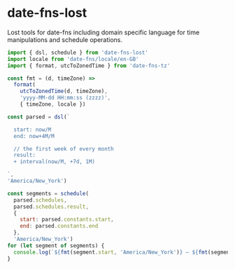 # date-fns-lost
Lost tools for date-fns including domain specific language for time manipulations and schedule operations.

```javascript
import { dsl, schedule } from 'date-fns-lost'
import locale from 'date-fns/locale/en-GB'
import { format, utcToZonedTime } from 'date-fns-tz'

const fmt = (d, timeZone) =>
  format(
    utcToZonedTime(d, timeZone),
    'yyyy-MM-dd HH:mm:ss (zzzz)',
    { timeZone, locale })

const parsed = dsl(`

  start: now/M
  end: now+4M/M

  // the first week of every month
  result:
  + interval(now/M, +7d, 1M)

`,
'America/New_York')

const segments = schedule(
  parsed.schedules,
  parsed.schedules.result,
  {
    start: parsed.constants.start,
    end: parsed.constants.end
  },
  'America/New_York')
for (let segment of segments) {
  console.log(`${fmt(segment.start, 'America/New_York')} — ${fmt(segment.end, 'America/New_York')}`)
}
```